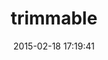 ---
layout: post
title:  "trimmable"
repo:   "viola/trimmable"
date:   2015-02-18 17:19:41
gemurl: http://github.com/viola/trimmable
---
